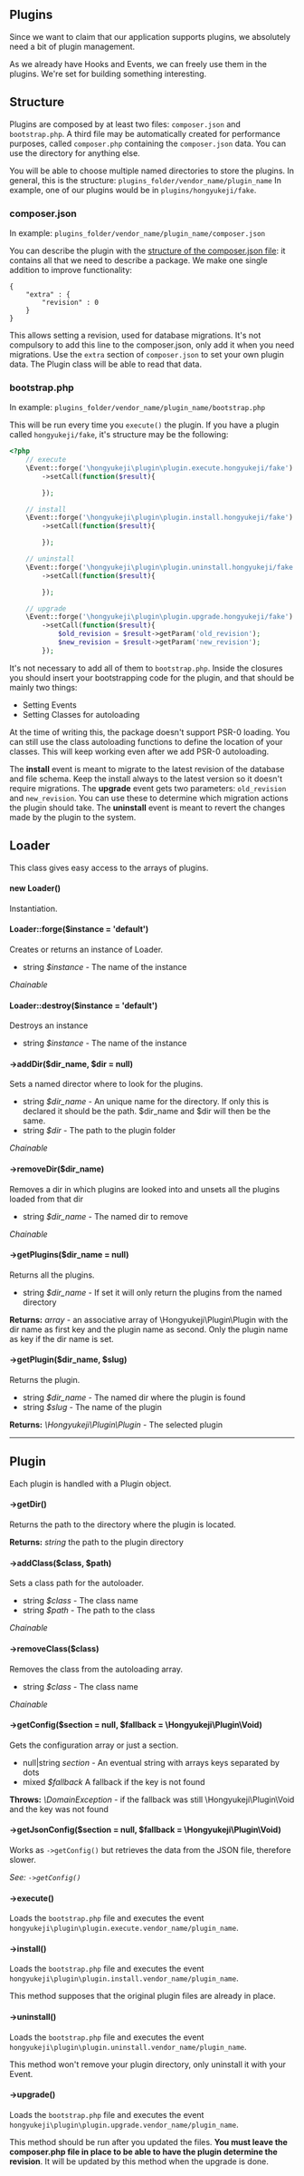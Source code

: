 ## Plugins

Since we want to claim that our application supports plugins, we absolutely need a bit of plugin management.

As we already have Hooks and Events, we can freely use them in the plugins. We're set for building something interesting.

## Structure

Plugins are composed by at least two files: `composer.json` and `bootstrap.php`. A third file may be automatically created for performance purposes, called `composer.php` containing the `composer.json` data. You can use the directory for anything else.

You will be able to choose multiple named directories to store the plugins. In general, this is the structure: `plugins_folder/vendor_name/plugin_name` In example, one of our plugins would be in `plugins/hongyukeji/fake`.

### composer.json

In example: `plugins_folder/vendor_name/plugin_name/composer.json`

You can describe the plugin with the [structure of the composer.json file](http://getcomposer.org/doc/04-schema.md): it contains all that we need to describe a package. We make one single addition to improve functionality:

	{
		"extra" : {
			"revision" : 0
		}
	}

This allows setting a revision, used for database migrations. It's not compulsory to add this line to the composer.json, only add it when you need migrations. Use the `extra` section of `composer.json` to set your own plugin data. The Plugin class will be able to read that data.

### bootstrap.php

In example: `plugins_folder/vendor_name/plugin_name/bootstrap.php`

This will be run every time you `execute()` the plugin. If you have a plugin called `hongyukeji/fake`, it's structure may be the following:

```php
<?php
	// execute
	\Event::forge('\hongyukeji\plugin\plugin.execute.hongyukeji/fake')
		->setCall(function($result){

		});

	// install
	\Event::forge('\hongyukeji\plugin\plugin.install.hongyukeji/fake')
		->setCall(function($result){

		});

	// uninstall
	\Event::forge('\hongyukeji\plugin\plugin.uninstall.hongyukeji/fake')
		->setCall(function($result){

		});

	// upgrade
	\Event::forge('\hongyukeji\plugin\plugin.upgrade.hongyukeji/fake')
		->setCall(function($result){
			$old_revision = $result->getParam('old_revision');
			$new_revision = $result->getParam('new_revision');
		});
```

It's not necessary to add all of them to `bootstrap.php`. Inside the closures you should insert your bootstrapping code for the plugin, and that should be mainly two things:

* Setting Events
* Setting Classes for autoloading

At the time of writing this, the package doesn't support PSR-0 loading. You can still use the class autoloading functions to define the location of your classes. This will keep working even after we add PSR-0 autoloading.

The __install__ event is meant to migrate to the latest revision of the database and file schema. Keep the install always to the latest version so it doesn't require migrations. The __upgrade__ event gets two parameters: `old_revision` and `new_revision`. You can use these to determine which migration actions the plugin should take. The __uninstall__ event is meant to revert the changes made by the plugin to the system.

## Loader

This class gives easy access to the arrays of plugins.

#### new Loader()

Instantiation.

#### Loader::forge($instance = 'default')

Creates or returns an instance of Loader.

* string _$instance_ - The name of the instance

_Chainable_

#### Loader::destroy($instance = 'default')

Destroys an instance

* string _$instance_ - The name of the instance

#### ->addDir($dir_name, $dir = null)

Sets a named director where to look for the plugins.

* string _$dir\_name_ - An unique name for the directory. If only this is declared it should be the path. $dir_name and $dir will then be the same.
* string _$dir_ - The path to the plugin folder

_Chainable_

#### ->removeDir($dir_name)

Removes a dir in which plugins are looked into and unsets all the plugins loaded from that dir

* string _$dir\_name_ - The named dir to remove

_Chainable_

#### ->getPlugins($dir_name = null)

Returns all the plugins.

* string _$dir\_name_ - If set it will only return the plugins from the named directory

__Returns:__ _array_ - an associative array of \Hongyukeji\Plugin\Plugin with the dir name as first key and the plugin name as second. Only the plugin name as key if the dir name is set.

#### ->getPlugin($dir_name, $slug)

Returns the plugin.

* string _$dir\_name_ - The named dir where the plugin is found
* string _$slug_ - The name of the plugin

__Returns:__ _\Hongyukeji\Plugin\Plugin_ - The selected plugin


----


## Plugin

Each plugin is handled with a Plugin object.

#### ->getDir()

Returns the path to the directory where the plugin is located.

__Returns:__ _string_ the path to the plugin directory

#### ->addClass($class, $path)

Sets a class path for the autoloader.

* string _$class_ - The class name
* string _$path_ - The path to the class

_Chainable_

#### ->removeClass($class)

Removes the class from the autoloading array.

* string _$class_ - The class name

_Chainable_

#### ->getConfig($section = null, $fallback = \Hongyukeji\Plugin\Void)

Gets the configuration array or just a section.

* null|string _section_ - An eventual string with arrays keys separated by dots
* mixed _$fallback_  A fallback if the key is not found

__Throws:__ _\DomainException_ - if the fallback was still \Hongyukeji\Plugin\Void and the key was not found

#### ->getJsonConfig($section = null, $fallback = \Hongyukeji\Plugin\Void)

Works as `->getConfig()` but retrieves the data from the JSON file, therefore slower.

_See: `->getConfig()`_

#### ->execute()

Loads the `bootstrap.php` file and executes the event `hongyukeji\plugin\plugin.execute.vendor_name/plugin_name`.

#### ->install()

Loads the `bootstrap.php` file and executes the event `hongyukeji\plugin\plugin.install.vendor_name/plugin_name`.

This method supposes that the original plugin files are already in place.

#### ->uninstall()

Loads the `bootstrap.php` file and executes the event `hongyukeji\plugin\plugin.uninstall.vendor_name/plugin_name`.

This method won't remove your plugin directory, only uninstall it with your Event.

#### ->upgrade()

Loads the `bootstrap.php` file and executes the event `hongyukeji\plugin\plugin.upgrade.vendor_name/plugin_name`.

This method should be run after you updated the files. __You must leave the composer.php file in place to be able to have the plugin determine the revision__. It will be updated by this method when the upgrade is done.



